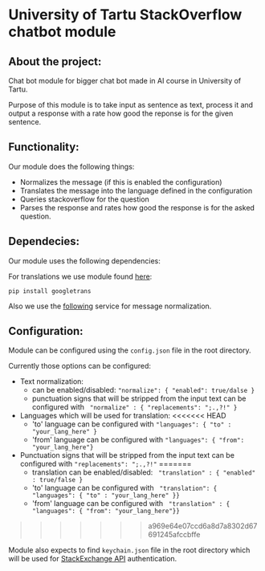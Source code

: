 # University of Tartu StackOverflow chatbot module

## About the project:
Chat bot module for bigger chat bot made in AI course in University of Tartu.

Purpose of this module is to take input as sentence as text, process it and output a response with a rate how good the reponse is for the given sentence.

## Functionality:
Our module does the following things:

* Normalizes the message (if this is enabled the configuration)
* Translates the message into the language defined in the configuration
* Queries stackoverflow for the question
* Parses the response and rates how good the response is for the asked question.

## Dependecies:
Our module uses the following dependencies:

For translations we use module found [here](http://py-googletrans.readthedocs.io/en/latest/):

```pip install googletrans```

Also we use the [following](http://prog.keeleressursid.ee/ws_etmrf/lemma.php) service for message normalization.

## Configuration:
Module can be configured using the ```config.json``` file in the root directory.

Currently those options can be configured:

* Text normalization:
  * can be enabled/disabled: ```"normalize": { "enabled": true/dalse }```
  * punctuation signs that will be stripped from the input text can be configured with ``` "normalize" : { "replacements": ";.,?!" }```
* Languages which will be used for translation:
<<<<<<< HEAD
  * 'to' language can be configured with ```"languages": { "to" : "your_lang_here" }```
  * 'from' language can be configured with ```"languages": { "from": "your_lang_here"}```
* Punctuation signs that will be stripped from the input text can be configured with ```"replacements": ";.,?!"```
=======
  * translation can be enabled/disabled: ``` "translation" : { "enabled" : true/false }```
  * 'to' language can be configured with ``` "translation": { "languages": { "to" : "your_lang_here" }}```
  * 'from' language can be configured with ``` "translation" : { "languages": { "from": "your_lang_here"}}```
>>>>>>> a969e64e07ccd6a8d7a8302d67691245afccbffe

Module also expects to find ```keychain.json``` file in the root directory which will be used for [StackExchange API](https://api.stackexchange.com/) authentication. 

